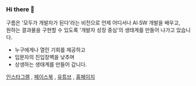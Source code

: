 ### Hi there 👋

구름은 '모두가 개발자가 된다'라는 비전으로 언제 어디서나 AI∙SW 개발을 배우고,  
원하는 결과물을 구현할 수 있도록 '개발자 성장 중심'의 생태계를 만들어 나가고 있습니다.   

- 누구에게나 열린 기회를 제공하고
- 입문자의 진입장벽을 낮추며
- 상생하는 생태계를 만들어 갑니다.


[인스타그램](https://www.instagram.com/goorm.co/) , [페이스북](https://www.facebook.com/goorm.official) , [유튜브](https://www.youtube.com/c/goorm) , [홈페이지](https://goorm.co/)


<!--
**goorm-edu/goorm-edu** is a ✨ _special_ ✨ repository because its `README.md` (this file) appears on your GitHub profile.

Here are some ideas to get you started:

- 🔭 I’m currently working on ...
- 🌱 I’m currently learning ...
- 👯 I’m looking to collaborate on ...
- 🤔 I’m looking for help with ...
- 💬 Ask me about ...
- 📫 How to reach me: ...
- 😄 Pronouns: ...
- ⚡ Fun fact: ...
-->
